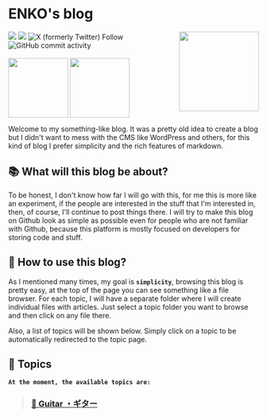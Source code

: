 # ENKO's blog
<img src="https://c.tenor.com/gOP4dRPvzWcAAAAi/angry-mafumafu.gif" align="right" width="160">
<div>
  <img src="https://img.shields.io/github/last-commit/narukoshin/blog">
  <img src="https://img.shields.io/github/contributors/narukoshin/blog">
  <img alt="X (formerly Twitter) Follow" src="https://img.shields.io/twitter/follow/enkosan_p">
  <img alt="GitHub commit activity" src="https://img.shields.io/github/commit-activity/w/narukoshin/blog">
  <br><br>
  <div>
    <a target="_blank" href="https://twitter.com/enkosan_p"><img src="https://media4.giphy.com/media/iFUiSYMNPvIJZDpMKN/giphy.gif?cid=ecf05e471v5jn6vuhczu1tflu2wm7qt11atwybfwcgaqxz38&rid=giphy.gif&ct=s" align="middle" width="120"></a>
    <a target="_blank" href="https://instagram.com/enko.san"><img src="https://media1.giphy.com/media/Wu9Graz2W46frtHFKc/giphy.gif?cid=ecf05e47h46mbuhq40rgevni5rbxgadpw5icrr71vr9nu8d4&rid=giphy.gif&ct=s" align="middle" width="120"></a>
  </div>
</div>


Welcome to my something-like blog. It was a pretty old idea to create a blog but I didn't want to mess with the CMS like WordPress and others, for this kind of blog I prefer simplicity and the rich features of markdown.

## 📚 What will this blog be about?

To be honest, I don't know how far I will go with this, for me this is more like an experiment, if the people are interested in the stuff that I'm interested in, then, of course, I'll continue to post things there. I will try to make this blog on Github look as simple as possible even for people who are not familiar with Github, because this platform is mostly focused on developers for storing code and stuff.

## 💁 How to use this blog?

As I mentioned many times, my goal is <b>`simplicity`</b>, browsing this blog is pretty easy, at the top of the page you can see something like a file browser. For each topic, I will have a separate folder where I will create individual files with articles. Just select a topic folder you want to browse and then click on any file there. 

Also, a list of topics will be shown below. Simply click on a topic to be automatically redirected to the topic page.

## 🎴 Topics

<b>

```
At the moment, the available topics are:
```



<h3>

> [🎸 Guitar ・ギター](Guitar/readme.md)
</h3>
</b>

